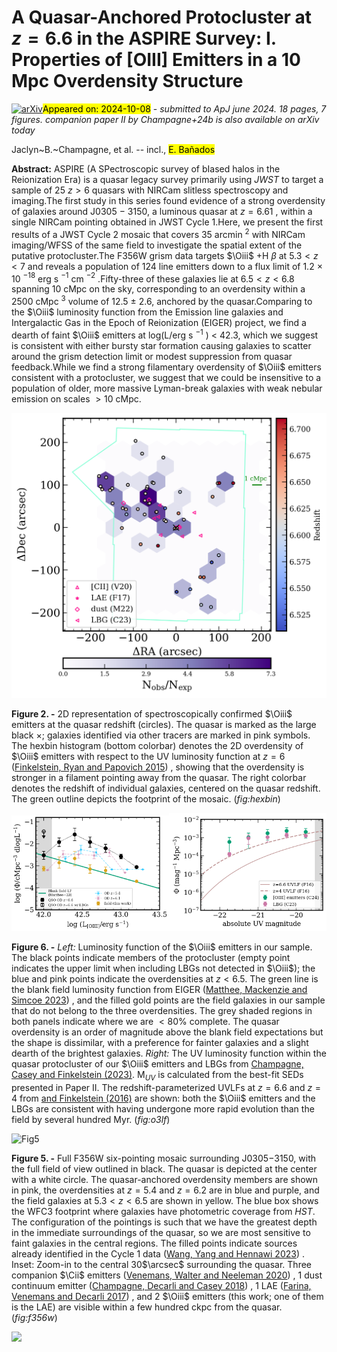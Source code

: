 <div class="macros" style="visibility:hidden;">
$\newcommand{\ensuremath}{}$
$\newcommand{\xspace}{}$
$\newcommand{\object}[1]{\texttt{#1}}$
$\newcommand{\farcs}{{.}''}$
$\newcommand{\farcm}{{.}'}$
$\newcommand{\arcsec}{''}$
$\newcommand{\arcmin}{'}$
$\newcommand{\ion}[2]{#1#2}$
$\newcommand{\textsc}[1]{\textrm{#1}}$
$\newcommand{\hl}[1]{\textrm{#1}}$
$\newcommand{\footnote}[1]{}$
$\newcommand$
$\newcommand{\vdag}{(v)^\dagger}$
$\newcommand$
$\newcommand$
$\newcommand{\sfr}{M_{\odot} yr^{-1}}$
$\newcommand{\etal}{et al.}$
$\newcommand{\um}{\mum}$
$\newcommand{\lsun}{L_{\odot}}$
$\newcommand{\msun}{M_{\odot}}$
$\newcommand{\mstar}{M_{\star}}$
$\newcommand{\lt}{<}$
$\newcommand{\gt}{>}$
$\newcommand{\Cii}{[C\textsc{ii}]}$
$\newcommand{\Oiii}{[O\textsc{iii}]}$
$\newcommand{\herschel}{\textit{Herschel}}$
$\newcommand{\lya}{Ly\alpha}$
$\newcommand{\halpha}{H\alpha}$
$\newcommand{\magphys}{\textsc{magphys}}$
$\newcommand{\kms}{km s^{-1}}$
$\newcommand{\pz}{P(z)}$
$\newcommand{\hband}{H_{160}}$
$\newcommand{\jband}{J_{125}}$
$\newcommand{\yband}{Y_{105}}$
$\newcommand{\iband}{i_{814}}$
$\newcommand{\vband}{V_{606}}$
$\newcommand{\jhband}{\textit{JH}_{140}}$
$\newcommand{\yjband}{\textit{YJ}_{110}}$
$\newcommand{\zband}{z_{850}}$
$\newcommand{\amp}{~}$
$\newcommand{\scubaii}{{\sc Scuba-2}}$
$\newcommand{\uJy}{\muJy}$
$\newcommand{\co}{\rm CO}$
$\newcommand{\alphaco}{\alpha_{\rm CO}}$
$\newcommand{\acounits}{M_{\odot}/(K km s^{-1} pc^{2})}$
$\newcommand{\ltsima}{\; \buildrel < \over \sim \;}$
$\newcommand{\simlt}{\lower.5ex\hbox{\ltsima}}$
$\newcommand{\gtsima}{\; \buildrel > \over \sim \;}$
$\newcommand{\simgt}{\lower.5ex\hbox{\gtsima}}$
$\newcommand{\ltsima}{\; \buildrel < \over \sim \;}$
$\newcommand{\simlt}{\lower.5ex\hbox{\ltsima}}$
$\newcommand{\gtsima}{\; \buildrel > \over \sim \;}$
$\newcommand{\simgt}{\lower.5ex\hbox{\gtsima}}$</div>



<div id="title">

# A Quasar-Anchored Protocluster at $z=6.6$ in the ASPIRE Survey: I. Properties of [OIII] Emitters in a 10 Mpc Overdensity Structure

</div>
<div id="comments">

[![arXiv](https://img.shields.io/badge/arXiv-2410.03826-b31b1b.svg)](https://arxiv.org/abs/2410.03826)<mark>Appeared on: 2024-10-08</mark> -  _submitted to ApJ june 2024. 18 pages, 7 figures. companion paper II by Champagne+24b is also available on arXiv today_

</div>
<div id="authors">

Jaclyn~B.~Champagne, et al. -- incl., <mark>E. Bañados</mark>

</div>
<div id="abstract">

**Abstract:** ASPIRE (A SPectroscopic survey of bIased halos in the Reionization Era) is a quasar legacy survey primarily using _JWST_ to target a sample of 25 $z>6$ quasars with NIRCam slitless spectroscopy and imaging.The first study in this series found evidence of a strong overdensity of galaxies around J0305 $-$ 3150, a luminous quasar at $z=6.61$ , within a single NIRCam pointing obtained in JWST Cycle 1.Here, we present the first results of a JWST Cycle 2 mosaic that covers 35 arcmin $^2$ with NIRCam imaging/WFSS of the same field to investigate the spatial extent of the putative protocluster.The F356W grism data targets $\Oiii$ +H $\beta$ at $5.3<z<7$ and reveals a population of 124 line emitters down to a flux limit of 1.2 $\times$ 10 $^{-18}$ erg s $^{-1}$ cm $^{-2}$ .Fifty-three of these galaxies lie at $6.5<z<6.8$ spanning 10 cMpc on the sky, corresponding to an overdensity within a 2500 cMpc $^3$ volume of 12.5 $\pm$ 2.6, anchored by the quasar.Comparing to the $\Oiii$ luminosity function from the Emission line galaxies and Intergalactic Gas in the Epoch of Reionization (EIGER) project, we find a dearth of faint $\Oiii$ emitters at log(L/erg s $^{-1}$ ) $<$ 42.3, which we suggest is consistent with either bursty star formation causing galaxies to scatter around the grism detection limit or modest suppression from quasar feedback.While we find a strong filamentary overdensity of $\Oiii$ emitters consistent with a protocluster, we suggest that we could be insensitive to a population of older, more massive Lyman-break galaxies with weak nebular emission on scales $>10$ cMpc.

</div>

<div id="div_fig1">

<img src="tmp_2410.03826/./hexbin_o3_mosaic_v5.png" alt="Fig2" width="100%"/>

**Figure 2. -**  2D representation of spectroscopically confirmed $\Oiii$  emitters at the quasar redshift (circles). The quasar is marked as the large black $\times$; galaxies identified via other tracers are marked in pink symbols. The hexbin histogram (bottom colorbar) denotes the 2D overdensity of $\Oiii$  emitters with respect to the UV luminosity function at $z=6$ ([Finkelstein, Ryan and Papovich 2015]()) , showing that the overdensity is stronger in a filament pointing away from the quasar. The right colorbar denotes the redshift of individual galaxies, centered on the quasar redshift. The green outline depicts the footprint of the mosaic. (*fig:hexbin*)

</div>
<div id="div_fig2">

<img src="tmp_2410.03826/./o3lf_mosaic_expmap_v1.png" alt="Fig6.1" width="50%"/><img src="tmp_2410.03826/./uvlf_v2.png" alt="Fig6.2" width="50%"/>

**Figure 6. -** _Left:_ Luminosity function of the $\Oiii$  emitters in our sample. The black points indicate members of the protocluster (empty point indicates the upper limit when including LBGs not detected in $\Oiii$); the blue and pink points indicate the overdensities at $z<6.5$. The green line is the blank field luminosity function from EIGER  ([Matthee, Mackenzie and Simcoe 2023]()) , and the filled gold points are the field galaxies in our sample that do not belong to the three overdensities. The grey shaded regions in both panels indicate where we are $<80$\% complete. The quasar overdensity is an order of magnitude above the blank field expectations but the shape is dissimilar, with a preference for fainter galaxies and a slight dearth of the brightest galaxies. _Right:_ The UV luminosity function within the quasar protocluster of our $\Oiii$  emitters and LBGs from [Champagne, Casey and Finkelstein (2023)](). M$_{UV}$ is calculated from the best-fit SEDs presented in Paper II. The redshift-parameterized UVLFs at $z=6.6$ and $z=4$ from [ and Finkelstein (2016)]() are shown: both the $\Oiii$  emitters and the LBGs are consistent with having undergone more rapid evolution than the field by several hundred Myr. (*fig:o3lf*)

</div>
<div id="div_fig3">

<img src="tmp_2410.03826/./full_f356w_map_v5.png" alt="Fig5" width="100%"/>

**Figure 5. -** 
    Full F356W six-pointing mosaic surrounding
    J0305$-$3150, with the full field of view outlined in black. The quasar is depicted at the center with a white circle. The quasar-anchored overdensity members are shown in pink, the overdensities at $z=5.4$ and $z=6.2$ are in blue and purple, and the field galaxies at $5.3<z<6.5$ are shown in yellow. The blue box shows the WFC3 footprint where galaxies have photometric coverage from _HST_. The configuration of the pointings is such that we have the greatest depth in the immediate surroundings of the quasar, so we are most sensitive to faint galaxies in the central regions. The filled points indicate sources already identified in the Cycle 1 data  ([Wang, Yang and Hennawi 2023]()) .
  Inset: Zoom-in to the central 30$\arcsec$  surrounding the quasar. Three companion $\Cii$  emitters  ([Venemans, Walter and Neeleman 2020]()) , 1 dust continuum emitter  ([Champagne, Decarli and Casey 2018]()) , 1 LAE  ([Farina, Venemans and Decarli 2017]()) , and 2 $\Oiii$  emitters (this work; one of them is the LAE) are visible within a few hundred ckpc from the quasar. (*fig:f356w*)

</div><div id="qrcode"><img src=https://api.qrserver.com/v1/create-qr-code/?size=100x100&data="https://arxiv.org/abs/2410.03826"></div>